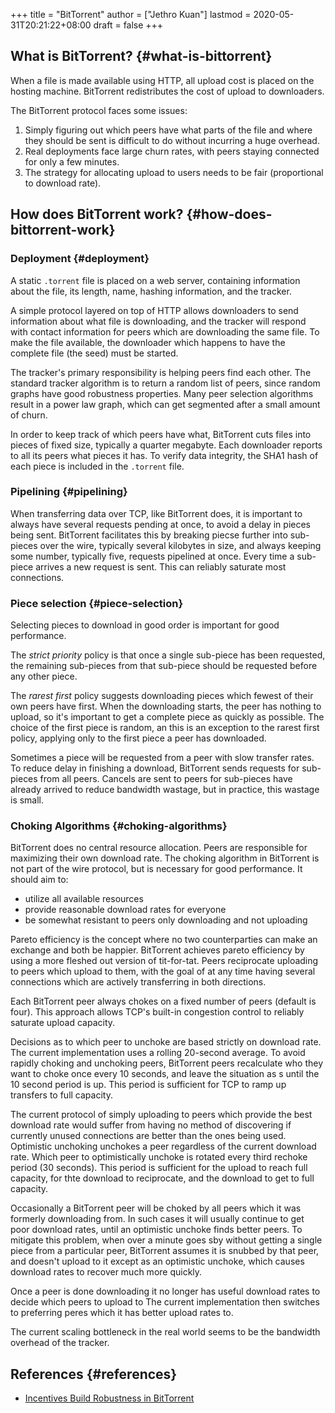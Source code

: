 +++
title = "BitTorrent"
author = ["Jethro Kuan"]
lastmod = 2020-05-31T20:21:22+08:00
draft = false
+++

## What is BitTorrent? {#what-is-bittorrent}

When a file is made available using HTTP, all upload cost is placed on
the hosting machine. BitTorrent redistributes the cost of upload
to downloaders.

The BitTorrent protocol faces some issues:

1.  Simply figuring out which peers have what parts of the file and
    where they should be sent is difficult to do without incurring a
    huge overhead.
2.  Real deployments face large churn rates, with peers staying
    connected for only a few minutes.
3.  The strategy for allocating upload to users needs to be fair
    (proportional to download rate).

## How does BitTorrent work? {#how-does-bittorrent-work}

### Deployment {#deployment}

A static `.torrent` file is placed on a web server, containing
information about the file, its length, name, hashing information, and
the tracker.

A simple protocol layered on top of HTTP allows downloaders to send
information about what file is downloading, and the tracker will
respond with contact information for peers which are downloading the
same file. To make the file available, the downloader which happens to
have the complete file (the seed) must be started.

The tracker's primary responsibility is helping peers find each other.
The standard tracker algorithm is to return a random list of peers,
since random graphs have good robustness properties. Many peer
selection algorithms result in a power law graph, which can get
segmented after a small amount of churn.

In order to keep track of which peers have what, BitTorrent cuts files
into pieces of fixed size, typically a quarter megabyte. Each
downloader reports to all its peers what pieces it has. To verify data
integrity, the SHA1 hash of each piece is included in the `.torrent`
file.

### Pipelining {#pipelining}

When transferring data over TCP, like BitTorrent does, it is important
to always have several requests pending at once, to avoid a delay in
pieces being sent. BitTorrent facilitates this by breaking piecse
further into sub-pieces over the wire, typically several kilobytes in
size, and always keeping some number, typically five, requests
pipelined at once. Every time a sub-piece arrives a new request is
sent. This can reliably saturate most connections.

### Piece selection {#piece-selection}

Selecting pieces to download in good order is important for good
performance.

The _strict priority_ policy is that once a single sub-piece has been
requested, the remaining sub-pieces from that sub-piece should be
requested before any other piece.

The _rarest first_ policy suggests downloading pieces which fewest of
their own peers have first. When the downloading starts, the peer has
nothing to upload, so it's important to get a complete piece as
quickly as possible. The choice of the first piece is random, an this
is an exception to the rarest first policy, applying only to the first
piece a peer has downloaded.

Sometimes a piece will be requested from a peer with slow transfer
rates. To reduce delay in finishing a download, BitTorrent sends
requests for sub-pieces from all peers. Cancels are sent to peers for
sub-pieces have already arrived to reduce bandwidth wastage, but in
practice, this wastage is small.

### Choking Algorithms {#choking-algorithms}

BitTorrent does no central resource allocation. Peers are responsible
for maximizing their own download rate. The choking algorithm in
BitTorrent is not part of the wire protocol, but is necessary for good
performance. It should aim to:

- utilize all available resources
- provide reasonable download rates for everyone
- be somewhat resistant to peers only downloading and not uploading

Pareto efficiency is the concept where no two counterparties can make
an exchange and both be happier. BitTorrent achieves pareto efficiency
by using a more fleshed out version of tit-for-tat. Peers reciprocate
uploading to peers which upload to them, with the goal of at any time
having several connections which are actively transferring in both
directions.

Each BitTorrent peer always chokes on a fixed number of peers (default
is four). This approach allows TCP's built-in congestion control to
reliably saturate upload capacity.

Decisions as to which peer to unchoke are based strictly on download
rate. The current implementation uses a rolling 20-second average. To
avoid rapidly choking and unchoking peers, BitTorrent peers
recalculate who they want to choke once every 10 seconds, and leave
the situation as s until the 10 second period is up. This period is
sufficient for TCP to ramp up transfers to full capacity.

The current protocol of simply uploading to peers which provide the
best download rate would suffer from having no method of discovering
if currently unused connections are better than the ones being used.
Optimistic unchoking unchokes a peer regardless of the current
download rate. Which peer to optimistically unchoke is rotated every
third rechoke period (30 seconds). This period is sufficient for the
upload to reach full capacity, for thte download to reciprocate, and
the download to get to full capacity.

Occasionally a BitTorrent peer will be choked by all peers which it
was formerly downloading from. In such cases it will usually continue
to get poor download rates, until an optimistic unchoke finds better
peers. To mitigate this problem, when over a minute goes sby without
getting a single piece from a particular peer, BitTorrent assumes it
is snubbed by that peer, and doesn't upload to it except as an
optimistic unchoke, which causes download rates to recover much more
quickly.

Once a peer is done downloading it no longer has useful
download rates to decide which peers to upload to The current
implementation then switches to preferring peres which it has better
upload rates to.

The current scaling bottleneck in the real world seems to be the
bandwidth overhead of the tracker.

## References {#references}

- [Incentives Build Robustness in BitTorrent](http://bittorrent.org/bittorrentecon.pdf)
